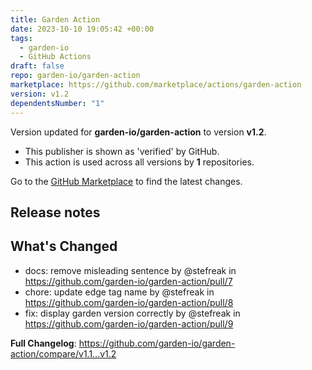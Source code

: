 ```yaml
---
title: Garden Action
date: 2023-10-10 19:05:42 +00:00
tags:
  - garden-io
  - GitHub Actions
draft: false
repo: garden-io/garden-action
marketplace: https://github.com/marketplace/actions/garden-action
version: v1.2
dependentsNumber: "1"
---
```



Version updated for **garden-io/garden-action** to version **v1.2**.
- This publisher is shown as 'verified' by GitHub.
- This action is used across all versions by **1** repositories.

Go to the [GitHub Marketplace](https://github.com/marketplace/actions/garden-action) to find the latest changes.

## Release notes

## What's Changed
* docs: remove misleading sentence by @stefreak in https://github.com/garden-io/garden-action/pull/7
* chore: update edge tag name by @stefreak in https://github.com/garden-io/garden-action/pull/8
* fix: display garden version correctly by @stefreak in https://github.com/garden-io/garden-action/pull/9


**Full Changelog**: https://github.com/garden-io/garden-action/compare/v1.1...v1.2
